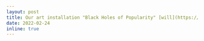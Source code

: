 ```yaml
---
layout: post
title: Our art installation "Black Holes of Popularity" [will](https://google.com) be exhibited at the Linz Ars Electronica Festival 2022!
date: 2022-02-24 
inline: true
---
```


